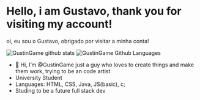  # Hello, i am Gustavo, thank you for visiting my account!
 
 oi, eu sou o Gustavo, obrigado por visitar a minha conta!

![GustinGame github stats](https://github-readme-stats.vercel.app/api?username=GustinGame&show_icons=true&theme=dracula&hide_border=true)
![GustinGame Github Languages](https://github-readme-stats.vercel.app/api/top-langs?username=GustinGame&locale=en&hide_title=false&layout=compact&card_width=320&langs_count=5&theme=dracula&hide_border=true)

- 👋 Hi, I’m @GustinGame just a guy who loves to create things and make them work, trying to be an code artist
- University Student
- Languages: HTML, CSS, Java, JS(basic), c;
- Studing to be a future full stack dev
